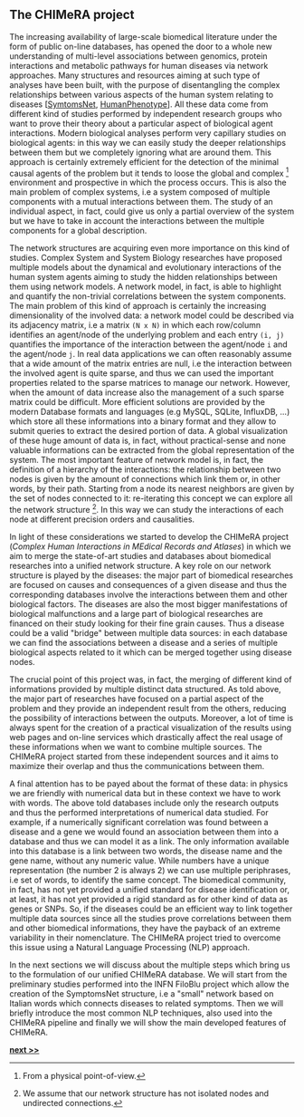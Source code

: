 ## The CHIMeRA project

The increasing availability of large-scale biomedical literature under the form of public on-line databases, has opened the door to a whole new understanding of multi-level associations between genomics, protein interactions and metabolic pathways for human diseases via network approaches.
Many structures and resources aiming at such type of analyses have been built, with the purpose of disentangling the complex relationships between various aspects of the human system relating to diseases [[SymtomsNet](https://www.nature.com/articles/ncomms5212), [HumanPhenotype](https://doi.org/10.1371/journal.pcbi.1000353)].
All these data come from different kind of studies performed by independent research groups who want to prove their theory about a particular aspect of biological agent interactions.
Modern biological analyses perform very capillary studies on biological agents: in this way we can easily study the deeper relationships between them but we completely ignoring what are around them.
This approach is certainly extremely efficient for the detection of the minimal causal agents of the problem but it tends to loose the global and complex [^1] environment and prospective in which the process occurs.
This is also the main problem of complex systems, i.e a system composed of multiple components with a mutual interactions between them.
The study of an individual aspect, in fact, could give us only a partial overview of the system but we have to take in account the interactions between the multiple components for a global description.

The network structures are acquiring even more importance on this kind of studies.
Complex System and System Biology researches have proposed multiple models about the dynamical and evolutionary interactions of the human system agents aiming to study the hidden relationships between them using network models.
A network model, in fact, is able to highlight and quantify the non-trivial correlations between the system components.
The main problem of this kind of approach is certainly the increasing dimensionality of the involved data: a network model could be described via its adjacency matrix, i.e a matrix `(N x N)` in which each row/column identifies an agent/node of the underlying problem and each entry `(i, j)` quantifies the importance of the interaction between the agent/node `i` and the agent/node `j`.
In real data applications we can often reasonably assume that a wide amount of the matrix entries are null, i.e the interaction between the involved agent is quite sparse, and thus we can used the important properties related to the sparse matrices to manage our network.
However, when the amount of data increase also the management of a such sparse matrix could be difficult.
More efficient solutions are provided by the modern Database formats and languages (e.g MySQL, SQLite, InfluxDB, ...) which store all these informations into a binary format and they allow to submit queries to extract the desired portion of data.
A global visualization of these huge amount of data is, in fact, without practical-sense and none valuable informations can be extracted from the global representation of the system.
The most important feature of network model is, in fact, the definition of a hierarchy of the interactions: the relationship between two nodes is given by the amount of connections which link them or, in other words, by their path.
Starting from a node its nearest neighbors are given by the set of nodes connected to it: re-iterating this concept we can explore all the network structure [^2].
In this way we can study the interactions of each node at different precision orders and causalities.

In light of these considerations we started to develop the CHIMeRA project (*Complex Human Interactions in MEdical Records and Atlases*) in which we aim to merge the state-of-art studies and databases about biomedical researches into a unified network structure.
A key role on our network structure is played by the diseases: the major part of biomedical researches are focused on causes and consequences of a given disease and thus the corresponding databases involve the interactions between them and other biological factors.
The diseases are also the most bigger manifestations of biological malfunctions and a large part of biological researches are financed on their study looking for their fine grain causes.
Thus a disease could be a valid "bridge" between multiple data sources: in each database we can find the associations between a disease and a series of multiple biological aspects related to it which can be merged together using disease nodes.

The crucial point of this project was, in fact, the merging of different kind of informations provided by multiple distinct data structured.
As told above, the major part of researches have focused on a partial aspect of the problem and they provide an independent result from the others, reducing the possibility of interactions between the outputs.
Moreover, a lot of time is always spent for the creation of a practical visualization of the results using web pages and on-line services which drastically affect the real usage of these informations when we want to combine multiple sources.
The CHIMeRA project started from these independent sources and it aims to maximize their overlap and thus the communications between them.

A final attention has to be payed about the format of these data: in physics we are friendly with numerical data but in these context we have to work with words.
The above told databases include only the research outputs and thus the performed interpretations of numerical data studied.
For example, if a numerically significant correlation was found between a disease and a gene we would found an association between them into a database and thus we can model it as a link.
The only information available into this database is a link between two words, the disease name and the gene name, without any numeric value.
While numbers have a unique representation (the number 2 is always 2) we can use multiple periphrases, i.e set of words, to identify the same concept.
The biomedical community, in fact, has not yet provided a unified standard for disease identification or, at least, it has not yet provided a rigid standard as for other kind of data as genes or SNPs.
So, if the diseases could be an efficient way to link together multiple data sources since all the studies prove correlations between them and other biomedical informations, they have the payback of an extreme variability in their nomenclature.
The CHIMeRA project tried to overcome this issue using a Natural Language Processing (NLP) approach.

In the next sections we will discuss about the multiple steps which bring us to the formulation of our unified CHIMeRA database.
We will start from the preliminary studies performed into the INFN FiloBlu project which allow the creation of the SymptomsNet structure, i.e a "small" network based on Italian words which connects diseases to related symptoms.
Then we will briefly introduce the most common NLP techniques, also used into the CHIMeRA pipeline and finally we will show the main developed features of CHIMeRA.

[^1]: From a physical point-of-view.

[^2]: We assume that our network structure has not isolated nodes and undirected connections.

[**next >>**](./SymptomsNet.md)

